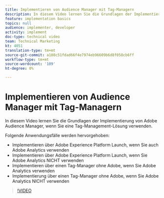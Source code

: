 ```yaml
---
title: Implementieren von Audience Manager mit Tag-Managern
description: In diesem Video lernen Sie die Grundlagen der Implementierung von Adobe Audience Manager, wenn Sie eine Tag-Management-Lösung verwenden.
feature: implementation basics
topics: null
audience: implementer, developer
activity: implement
doc-type: technical video
team: Technical Marketing
kt: 4051
translation-type: tm+mt
source-git-commit: a108c51fdad66f4e7974eb96609b6d8f058cb6ff
workflow-type: tm+mt
source-wordcount: '109'
ht-degree: 0%

---
```



# Implementieren von Audience Manager mit Tag-Managern

In diesem Video lernen Sie die Grundlagen der Implementierung von Adobe Audience Manager, wenn Sie eine Tag-Management-Lösung verwenden.

Folgende Anwendungsfälle werden hervorgehoben:

* Implementieren über Adobe Experience Platform Launch, wenn Sie auch Adobe Analytics verwenden
* Implementieren über Adobe Experience Platform Launch, wenn Sie Adobe Analytics NICHT verwenden
* Implementieren über einen Tag-Manager ohne Adobe, wenn Sie Adobe Analytics verwenden
* Implementierung über einen Tag-Manager ohne Adobe, wenn Sie Adobe Analytics NICHT verwenden

>[!VIDEO](https://video.tv.adobe.com/v/29964/?quality=12)
